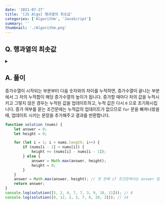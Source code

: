 ```yaml
---
date: '2021-07-27'
title: '[JS Algo] 행과열의 최솟값'
categories: ['Algorithm', 'JavaScript']
summary: ''
thumbnail: './Algorithm.png'
---
```


## Q. 행과열의 최솟값
<details>
<summary></summary>
<div markdown="1">       

자연수로 채워져 있는 2차원 배열이 주어지면 행과열의 최솟값들을 구하는 프로그램을 작성하세요. 행과열의 최솟값이란 2차원 배열의 숫자가 자신이 속한 행과 자신이 속한 열에서 모두 가장 작은 숫자를 의미합니다.
2차원 배열에 존재하는 모든 행과열의 최솟값들을 찾아주는 프로그램을 작성하세요.

</div>
</details>


## A. 풀이
증가수열이 시작되는 부분부터 다음 숫자와의 차이를 누적하면, 증가수열이 끝나는 부분에서 그 차의 누적합이 해당 증가수열의 높이가 됩니다. 증가할 때마다 차의 값을 누적시키고 그렇지 않은 경우는 누적된 값을 업데이트하고, 누적 값은 다시 `0` 으로 초기화시킵니다. 증가 여부를 묻는 조건문에는 누적값의 업데이트가 없으므로 `for` 문을 빠져나왔을 때, 업데이트 시키는 문장을 추가해주고 결과를 반환합니다.

``` javascript
function solution (nums) {
    let answer = 0;
    let height = 0;

    for (let i = 1; i < nums.length; i++) {
        if (nums[i - 1] < nums[i]) {
            height += (nums[i] - nums[i - 1]);
        } else {
            answer = Math.max(answer, height);
            height = 0;
        }
    }
    answer = Math.max(answer, height); // 첫 번째 if 조건문에서는 answer 업데이트 부분이 없으므로 for 문 밖에서 누적된 height 값을 업데이트 해줘야 함.
    return answer;
}
console.log(solution([5, 2, 4, 7, 7, 3, 9, 10, 11])); // 8
console.log(solution([8, 12, 2, 3, 7, 6, 20, 3])); // 14
```
